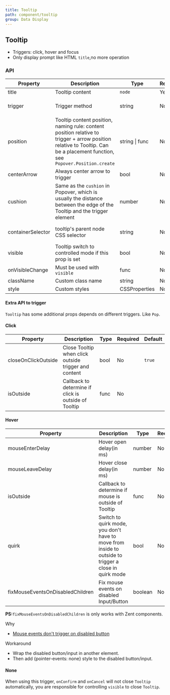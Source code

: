 ```yaml
---
title: Tooltip
path: component/tooltip
group: Data Display
---
```


## Tooltip

- Triggers: click, hover and focus
- Only display prompt like HTML `title`,no more operation

### API

| Property | Description | Type | Required | Default | Alternative |
|------|------|------|--------|--------|-------|
| title | Tooltip content | `node` | Yes | | |
| trigger | Trigger method | string | No | `'hover'` | `'click'`, `'hover'`, `'focus'` |
| position | Tooltip content position, naming rule: content position relative to trigger + arrow position relative to Tooltip. Can be a placement function, see `Popover.Position.create` | string \| func | No | `'top-center'` |  |
| centerArrow | Always center arrow to trigger | bool | No | `false` |  |
| cushion | Same as the `cushion` in Popover, which is usually the distance between the edge of the Tooltip and the trigger element | number | No | `10` |  |
| containerSelector | tooltip's parent node CSS selector | string | No | `'body'` | all legal CSS selector | |
| visible | Tooltip switch to controlled mode if this prop is set | bool | No | | |
| onVisibleChange | Must be used with `visible` | func | No | | |
| className | Custom class name | string | No | `''` |  |
| style | Custom styles | CSSProperties | No |  |  |

#### Extra API to trigger

`Tooltip` has some additional props depends on different triggers. Like `Pop`.

#### Click

| Property | Description | Type | Required |  Default |
|------|------|------|--------|--------|
| closeOnClickOutside | Close Tooltip when click outside trigger and content | bool | No | `true` |
| isOutside | Callback to determine if click is outside of Tooltip | func | No | |

#### Hover

| Property | Description | Type | Required | Default |
|------|------|------|--------|---------|
| mouseEnterDelay | Hover open delay(in ms) | number | No | `200` |
| mouseLeaveDelay | Hover close delay(in ms) | number | No | `200` |
| isOutside | Callback to determine if mouse is outside of Tooltip | func | No | |
| quirk | Switch to quirk mode, you don't have to move from inside to outside to trigger a close in quirk mode | bool | No | `true` |
| fixMouseEventsOnDisabledChildren | Fix mouse events on disabled Input/Button | boolean | No | `false` |

**PS:**`fixMouseEventsOnDisabledChildren` is only works with Zent components.

Why

- [Mouse events don't trigger on disabled button](https://github.com/youzan/zent/issues/142)

Workaround

- Wrap the disabled button/input in another element.
- Then add {pointer-events: none} style to the disabled button/input.

#### None

When using this trigger, `onConfirm` and `onCancel` will not close `Tooltip` automatically, you are responsible for controlling `visible` to close `Tooltip`.

